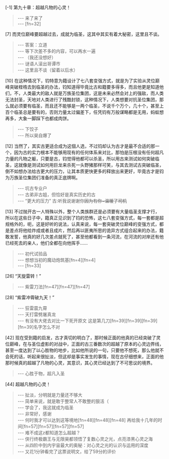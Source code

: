 
[-1] 第九十章：超越凡物的心灵！
>--- 来了来了<br>
>--- [fn=32]<br>

[7] 而灵位巅峰要超越过去，成就为临圣，这其中其实有着大秘密，这里且不谈。
>--- 答案：立道<br>
>--- 等下次差不多的内容，可以再水一遍<br>
>--- （我还没想好）<br>
>--- 谜语人滚出哥谭市<br>
>--- 这里且不谈（留着以后水）<br>

[10] 在这种情况下，钧特意为籍设计了七八套变强方式，就是为了实验从灵位巅峰突破桎梏去到临圣的办法，钧知道得毕竟比古和籍要多得多，而且他更是知道他们，不，人类最大的敌人就是万族圣位集团，这是未来必然会对上的强敌，而人类无法封圣，天地对人类进行了残酷封锁，这种情况下，人类想要对抗圣位集团，那么就必须要有临圣，而且还不能够是一两个临圣，不说千个万个，几十个，甚至上百个临圣总是要有的，否则力量太过偏差下，任凭钧有万般谋略都是无用，蚂蚁想再多，大象一脚踩下也都成肉饼。
>--- 下饺子<br>
>--- 所以昊自爆了<br>

[12] 当然了，其实古更适合成为这個人选，不过钧却认为古才是最不合适的那一个，因为古的实力根本不能够用现有的任何体系来对比，那怕是压根没有任何超凡力量的凡物之躯，只要是古，钧觉得他都可以杀圣，所以用古来测试如何突破临圣，这就像是测试如何用巨龙来杀死一头野猪那样可笑，与其去测试古突破临圣，倒不如想办法给古更大的压力，让其本质更快更多的释放出来更好，毕竟古才是钧为万族圣位集团们准备的真正底牌啊。
>--- 坑古专业户<br>
>--- 古弟非古姐，但恰好是真实历史的古<br>
>--- “更大的压力”    古:听我说谢谢你~~因为有你~温暖了司机~~<br>

[13] 不过抛开古一人特殊以外，整个人类族群还是必须要有大量临圣支撑才行，所以在这些日子中，籍真正见识到了钧的恐怖，这七八套变强方式，每一套都是超规格外的，呃，这是好听的说法，认真来说，每一套突破灵位巅峰的变强方式，都是差点将他给炸成或者且成片，然后再以匪夷所思的诡异方式组合起来的办法，籍敢发誓，他真的好几次差点就死了，甚至他都看到一条河流，在河流的对岸还有他已经死去的亲人，他们全都在向他挥手……
>--- 初代试验品<br>
>--- 想想当初的魔动炮筑基[fn=4][fn=4]<br>
>--- [fn=33]<br>

[26] “天旋雷转！”
>--- 紫雷刀法[fn=47][fn=47][fn=47]<br>

[28] “紫雷冲霄破九天！”
>--- 狂雷震九霄<br>
>--- 天打雷劈屠真龙<br>
>--- 有没有大佬去对比一下死开原文  这是第几刀[fn=39][fn=39][fn=39][fn=39]名字怎么不对<br>

[42] 现在受到籍的启发，古才真切的明白了，那时候正面的他真的已经突破了灵位巅峰，在与圣位虚影的对战中，正面的古三番数次的超越了原本的心灵边界线，甚至一度达到了以心胜物的地步，比如他所说的一句，只要他不想死，那么他就不会死的话，听起来很扯淡，但这却是事实发生的事情，现在古仔细想来，正面的他那时候真的超越了凡物的心灵，其意识，其心灵已经达到了不可思议的境界。
>--- 心胜于物，超凡入圣<br>

[44] 超越凡物的心灵！
>--- 扯淡，分明就是力量还不够大<br>
>--- 简单来说，就是敢于整常人不敢整的狠活（<br>
>--- 学会了，我这就成为临圣<br>
>--- 非常好，感谢<br>
>--- 何时我才可以达到这等境地[fn=48][fn=48][fn=48]  再给我十几年的时间[fn=57][fn=57][fn=57][fn=57]<br>
>--- 难不成这z都知道怎么超越？<br>
>--- 侠行终极霸王与无限昊都领悟了复数心灵之光，点亮漆黑心灵之海<br>
>--- 从四阶中到内宇宙最大的奥秘：对心灵之光的认识与运用的深度<br>
>--- 又花1分钟看完了这票说明文，给了59分的评价<br>
